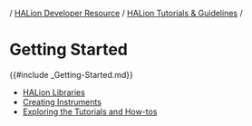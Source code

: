 / [HALion Developer Resource](../../HALion-Developer-Resource.md) / [HALion Tutorials & Guidelines](./HALion-Tutorials-Guidelines.md) /

# Getting Started

{{#include _Getting-Started.md}}

* [HALion Libraries](./HALion-Libraries.md)
* [Creating Instruments](./Creating-Instruments.md)
* [Exploring the Tutorials and How-tos](./Exploring-the-Tutorials-and-How-tos.md)
